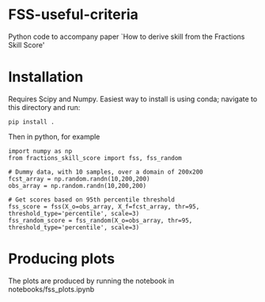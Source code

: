 # FSS-useful-criteria
Python code to accompany paper `How to derive skill from the Fractions Skill Score'

# Installation

Requires Scipy and Numpy. Easiest way to install is using conda; navigate to this directory and run:

`pip install .`

Then in python, for example

```
import numpy as np
from fractions_skill_score import fss, fss_random

# Dummy data, with 10 samples, over a domain of 200x200
fcst_array = np.random.randn(10,200,200)
obs_array = np.random.randn(10,200,200)

# Get scores based on 95th percentile threshold
fss_score = fss(X_o=obs_array, X_f=fcst_array, thr=95, threshold_type='percentile', scale=3)
fss_random_score = fss_random(X_o=obs_array, thr=95, threshold_type='percentile', scale=3)
```



# Producing plots

The plots are produced by running the notebook in notebooks/fss_plots.ipynb


